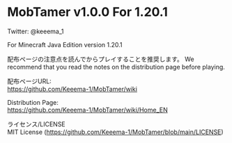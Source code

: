 # MobTamer v1.0.0 For 1.20.1

Twitter: @keeema_1

For Minecraft Java Edition version 1.20.1


配布ページの注意点を読んでからプレイすることを推奨します。
We recommend that you read the notes on the distribution page before playing.

配布ページURL:  
https://github.com/Keeema-1/MobTamer/wiki

Distribution Page:  
https://github.com/Keeema-1/MobTamer/wiki/Home_EN

ライセンス/LICENSE  
MIT License (https://github.com/Keeema-1/MobTamer/blob/main/LICENSE)
